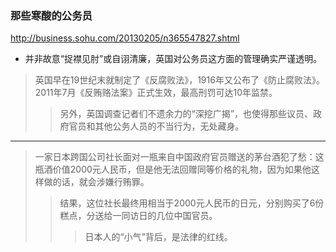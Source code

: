 ### 那些寒酸的公务员
http://business.sohu.com/20130205/n365547827.shtml
- 并非故意“捉襟见肘”或自诩清廉，英国对公务员这方面的管理确实严谨透明。
>英国早在19世纪末就制定了《反腐败法》，1916年又公布了《防止腐败法》。2011年7月《反贿赂法案》正式生效，最高刑罚可达10年监禁。
>>另外，英国调查记者们不遗余力的“深挖广揭”，也使得那些议员、政府官员和其他公务人员的不当行为，无处藏身。
---
>一家日本跨国公司社长面对一瓶来自中国政府官员赠送的茅台酒犯了愁：这瓶酒价值2000元人民币，但是他无法回赠同等价格的礼物，因为如果他这样做的话，就会涉嫌行贿罪。
>>结果，这位社长最终用相当于2000元人民币的日元，分别购买了6份糕点，分送给一同访日的几位中国官员。
>>>日本人的“小气”背后，是法律的红线。